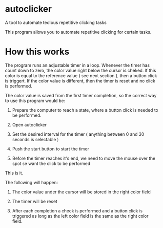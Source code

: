 # autoclicker
A tool to automate tedious repetitive clicking tasks

This program allows you to automate repetitive clicking for certain tasks. 

How this works
==============

The program runs an adjustable timer in a loop. Whenever the timer has count down to zero, the color value right below the cursor is cheked. If this color is equal to the reference value ( see next section ), then a button click is triggert. If the color value is different, then the timer is reset and no click is performed.

The color value is saved from the first timer completion, so the correct way to use this program would be:

1. Prepare the computer to reach a state, where a button click is needed to be performed.

2. Open autoclicker

3. Set the desired interval for the timer ( anything between 0 and 30 seconds is selectable )

4. Push the start button to start the timer

5. Before the timer reaches it's end, we need to move the mouse over the spot se want the click to be performed 


This is it.

The following will happen:

1. The color value under the cursor will be stored in the right color field

2. The timer will be reset

3. After each completion a check is performed and a button click is triggered as long as the left color field is the same as the right color field.


